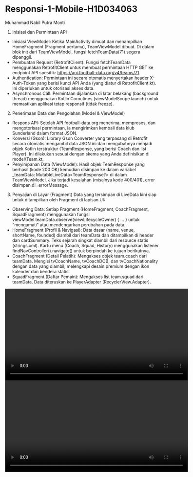 # Responsi-1-Mobile-H1D034063
Muhammad Nabil Putra Monti

1. Inisiasi dan Permintaan API
- Inisiasi ViewModel: Ketika MainActivity dimuat dan menampilkan HomeFragment (Fragment pertama), TeamViewModel dibuat. Di dalam blok init dari TeamViewModel, fungsi fetchTeamData(71) segera dipanggil.
- Pembuatan Request (RetrofitClient): Fungsi fetchTeamData menggunakan RetrofitClient untuk membuat permintaan HTTP GET ke endpoint API spesifik: https://api.football-data.org/v4/teams/71.
- Authentication: Permintaan ini secara otomatis menyertakan header X-Auth-Token yang berisi kunci API Anda (yang diatur di RetrofitClient.kt). Ini diperlukan untuk otorisasi akses data.
- Asynchronous Call: Permintaan dijalankan di latar belakang (background thread) menggunakan Kotlin Coroutines (viewModelScope.launch) untuk memastikan aplikasi tetap responsif (tidak freeze).

2. Penerimaan Data dan Pengolahan (Model & ViewModel)
- Respons API: Setelah API football-data.org menerima, memproses, dan mengotorisasi permintaan, ia mengirimkan kembali data klub Sunderland dalam format JSON.
- Konversi (Gson): Library Gson Converter yang terpasang di Retrofit secara otomatis mengambil data JSON ini dan mengubahnya menjadi objek Kotlin terstruktur (TeamResponse, yang berisi Coach dan list Player). Ini   dilakukan sesuai dengan skema yang Anda definisikan di model/Team.kt.
- Penyimpanan Data (ViewModel): Hasil objek TeamResponse yang berhasil (kode 200 OK) kemudian disimpan ke dalam variabel _teamData: MutableLiveData<TeamResponse?> di dalam TeamViewModel. Jika terjadi kesalahan      (misalnya kode 400/401), error disimpan di _errorMessage.
3. Penyajian di Layar (Fragment)
Data yang tersimpan di LiveData kini siap untuk ditampilkan oleh Fragment di lapisan UI:
- Observing Data: Setiap Fragment (HomeFragment, CoachFragment, SquadFragment) menggunakan fungsi viewModel.teamData.observe(viewLifecycleOwner) { ... } untuk "mengamati" atau mendengarkan perubahan pada data.
- HomeFragment (Profil & Navigasi):
  Data dasar (name, venue, shortName, founded) diambil dari teamData dan ditampilkan di header dan cardSummary.
  Teks sejarah singkat diambil dari resource statis (strings.xml).
  Kartu menu (Coach, Squad, History) menggunakan listener findNavController().navigate() untuk berpindah ke tujuan berikutnya.
- CoachFragment (Detail Pelatih):
  Mengakses objek team.coach dari teamData.
  Mengisi tvCoachName, tvCoachDOB, dan tvCoachNationality dengan data yang diambil, melengkapi desain premium dengan ikon kalender dan bendera statis.
- SquadFragment (Daftar Pemain):
  Mengakses list team.squad dari teamData.
  Data diteruskan ke PlayerAdapter (RecyclerView.Adapter).


<video src="https://github.com/muhammadnabilputramonti/Responsi-1-Mobile-H1D034064/blob/main/Screenrecorder-2025-10-24-23-36-21-12.mp4" controls width="600">
  Browser kamu tidak mendukung video tag.
</video>


<video src="https://github.com/muhammadnabilputramonti/Responsi-1-Mobile-H1D034064/raw/main/Screenrecorder-2025-10-24-23-36-21-12.mp4" controls width="600">
</video>

